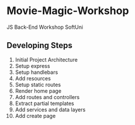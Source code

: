 # Movie-Magic-Workshop
JS Back-End Workshop SoftUni

## Developing Steps 
 1. Initial Project Architecture 
 2. Setup express
 3. Setup handlebars
 4. Add resources
 5. Setup static routes
 6. Render home page
 7. Add routes and controllers
 8. Extract partial templates
 9. Add services and data layers
 10. Add create page